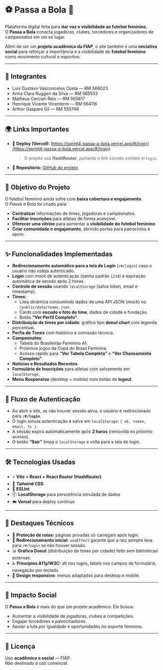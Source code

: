 # ⚽ Passa a Bola 💜

Plataforma digital feita para **dar voz e visibilidade ao futebol feminino**.  
O **Passa a Bola** conecta jogadoras, clubes, torcedores e organizadores de campeonatos em um só lugar.  

Além de ser um **projeto acadêmico da FIAP**, o site também é uma **iniciativa social** para reforçar a importância e a visibilidade do **futebol feminino** como movimento cultural e esportivo.

---

## 👥 Integrantes
- Luis Gustavo Vasconcelos Costa — RM 566023  
- Anna Clara Ruggeri da Silva — RM 565553  
- Matheus Cerciari Reis — RM 565817  
- Henrique Vicente Vicenterm — RM 564116  
- Arthur Gaspare Gil — RM 555746  

---

## 🌍 Links Importantes
- 🔗 **Deploy (Vercel):** [https://sprint4-passa-a-bola.vercel.app/#/login](https://sprint4-passa-a-bola.vercel.app/#/login)  
  > O projeto usa **HashRouter**, portanto o link correto contém `#/login`.  
- 🏢 **Repositório:** [GitHub do projeto](https://github.com/Sprint4-Passa-a-Bola/Sprint4-Passa-a-Bola-/tree/main)

---

## 🎯 Objetivo do Projeto
O futebol feminino ainda sofre com **baixa cobertura e engajamento**.  
O *Passa a Bola* foi criado para:
- **Centralizar** informações de times, jogadoras e campeonatos.
- **Facilitar inscrições** para atletas de forma acessível.
- **Oferecer uma vitrine** para aumentar a **visibilidade do futebol feminino**.
- **Criar comunidade e engajamento**, abrindo portas para patrocínios e apoio.

---

## ✨ Funcionalidades Implementadas
- **Redirecionamento automático para a tela de Login** (`/#/login`) caso o usuário não esteja autenticado.  
- **Login** com mock de autenticação (senha padrão `1234`) e expiração automática de sessão após 2 horas.  
- **Controle de sessão** usando `localStorage` (salva token, email e timestamp).  
- **Times**:
  - Lista dinâmica consumindo dados de uma API JSON (mock) no `/public/data/teams.json`.  
  - Cards com **escudo e foto do time**, dados de cidade e fundação.  
  - Botão **“Ver Perfil Completo”**.  
- **Distribuição de times por cidade**: gráfico tipo **donut chart** com legenda percentual.  
- **Perfis de Times** com histórico e comissão técnica.  
- **Campeonatos**:
  - Tabela do Brasileirão Feminino A1.  
  - Próximos jogos da Copa do Brasil Feminina.  
  - Acesso rápido para **“Ver Tabela Completa”** e **“Ver Chaveamento Completo”**.  
- **Notícias e Resultados Recentes**.  
- **Formulário de Inscrições** para atletas com salvamento em `localStorage`.  
- **Menu Responsivo** (desktop + mobile) com botão de **logout**.  

---

## 🔑 Fluxo de Autenticação
- Ao abrir o site, se não houver sessão ativa, o usuário é redirecionado para **`/#/login`**.  
- O login simula autenticação e salva em `localStorage`: `{ ok, token, email, ts }`.  
- A sessão expira automaticamente após **2 horas** (removida no próximo acesso).  
- O botão **“Sair”** limpa o `localStorage` e volta para a tela de login.

---

## 🛠️ Tecnologias Usadas
- ⚡ **Vite + React + React Router (HashRouter)**  
- 🎨 **Tailwind CSS**  
- 🔎 **ESLint**  
- 📦 **LocalStorage** para persistência simulada de dados  
- ☁️ **Vercel** para deploy contínuo

---

## 🌟 Destaques Técnicos
- 🔐 **Proteção de rotas:** páginas privadas só carregam após login.  
- 🔄 **Redirecionamento inicial:** `useEffect` garante que a raiz sempre leva para `/#/login` se não houver sessão.  
- 📊 **Gráfico Donut** (distribuição de times por cidade) feito sem bibliotecas externas.  
- ♿ **Princípios A11y/W3C:** alt nos logos, labels nos campos de formulário, navegação por teclado.  
- 📱 **Design responsivo**: menus adaptados para desktop e mobile.  

---

## 📣 Impacto Social
O **Passa a Bola** é mais do que um projeto acadêmico. Ele busca:
- Aumentar a visibilidade de jogadoras, clubes e competições.  
- Engajar torcedores e patrocinadores.  
- Apoiar a luta por igualdade e oportunidades no esporte feminino.  

---

## 📄 Licença
Uso **acadêmico e social** — FIAP.  
Não destinado a uso comercial.
